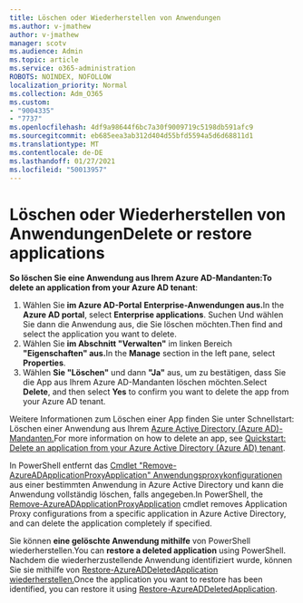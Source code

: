 ```yaml
---
title: Löschen oder Wiederherstellen von Anwendungen
ms.author: v-jmathew
author: v-jmathew
manager: scotv
ms.audience: Admin
ms.topic: article
ms.service: o365-administration
ROBOTS: NOINDEX, NOFOLLOW
localization_priority: Normal
ms.collection: Adm_O365
ms.custom:
- "9004335"
- "7737"
ms.openlocfilehash: 4df9a98644f6bc7a30f9009719c5198db591afc9
ms.sourcegitcommit: eb685eea3ab312d404d55bfd5594a5d6d68811d1
ms.translationtype: MT
ms.contentlocale: de-DE
ms.lasthandoff: 01/27/2021
ms.locfileid: "50013957"
---
```

# <a name="delete-or-restore-applications"></a><span data-ttu-id="dcb73-102">Löschen oder Wiederherstellen von Anwendungen</span><span class="sxs-lookup"><span data-stu-id="dcb73-102">Delete or restore applications</span></span>

<span data-ttu-id="dcb73-103">**So löschen Sie eine Anwendung aus Ihrem Azure AD-Mandanten:**</span><span class="sxs-lookup"><span data-stu-id="dcb73-103">**To delete an application from your Azure AD tenant**:</span></span>

1. <span data-ttu-id="dcb73-104">Wählen Sie **im Azure AD-Portal** **Enterprise-Anwendungen aus.**</span><span class="sxs-lookup"><span data-stu-id="dcb73-104">In the **Azure AD portal**, select **Enterprise applications**.</span></span> <span data-ttu-id="dcb73-105">Suchen Und wählen Sie dann die Anwendung aus, die Sie löschen möchten.</span><span class="sxs-lookup"><span data-stu-id="dcb73-105">Then find and select the application you want to delete.</span></span>
2. <span data-ttu-id="dcb73-106">Wählen Sie **im Abschnitt "Verwalten"** im linken Bereich **"Eigenschaften" aus.**</span><span class="sxs-lookup"><span data-stu-id="dcb73-106">In the **Manage** section in the left pane, select **Properties**.</span></span>
3. <span data-ttu-id="dcb73-107">Wählen **Sie "Löschen"** und dann **"Ja"** aus, um zu bestätigen, dass Sie die App aus Ihrem Azure AD-Mandanten löschen möchten.</span><span class="sxs-lookup"><span data-stu-id="dcb73-107">Select **Delete**, and then select **Yes** to confirm you want to delete the app from your Azure AD tenant.</span></span>

<span data-ttu-id="dcb73-108">Weitere Informationen zum Löschen einer App finden Sie unter Schnellstart: Löschen einer Anwendung aus Ihrem [Azure Active Directory (Azure AD)-Mandanten.](https://docs.microsoft.com/azure/active-directory/manage-apps/delete-application-portal#delete-an-application-from-your-azure-ad-tenant)</span><span class="sxs-lookup"><span data-stu-id="dcb73-108">For more information on how to delete an app, see [Quickstart: Delete an application from your Azure Active Directory (Azure AD) tenant](https://docs.microsoft.com/azure/active-directory/manage-apps/delete-application-portal#delete-an-application-from-your-azure-ad-tenant).</span></span>

<span data-ttu-id="dcb73-109">In PowerShell entfernt das [Cmdlet "Remove-AzureADApplicationProxyApplication" Anwendungsproxykonfigurationen](https://docs.microsoft.com/powershell/module/azuread/remove-azureadapplicationproxyapplication) aus einer bestimmten Anwendung in Azure Active Directory und kann die Anwendung vollständig löschen, falls angegeben.</span><span class="sxs-lookup"><span data-stu-id="dcb73-109">In PowerShell, the [Remove-AzureADApplicationProxyApplication](https://docs.microsoft.com/powershell/module/azuread/remove-azureadapplicationproxyapplication) cmdlet removes Application Proxy configurations from a specific application in Azure Active Directory, and can delete the application completely if specified.</span></span>

<span data-ttu-id="dcb73-110">Sie können **eine gelöschte Anwendung mithilfe** von PowerShell wiederherstellen.</span><span class="sxs-lookup"><span data-stu-id="dcb73-110">You can **restore a deleted application** using PowerShell.</span></span> <span data-ttu-id="dcb73-111">Nachdem die wiederherzustellende Anwendung identifiziert wurde, können Sie sie mithilfe von [Restore-AzureADDeletedApplication wiederherstellen.](https://docs.microsoft.com/powershell/module/azuread/restore-azureaddeletedapplication)</span><span class="sxs-lookup"><span data-stu-id="dcb73-111">Once the application you want to restore has been identified, you can restore it using [Restore-AzureADDeletedApplication](https://docs.microsoft.com/powershell/module/azuread/restore-azureaddeletedapplication).</span></span>
